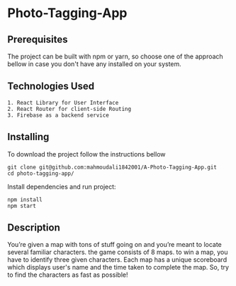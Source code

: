 # Photo-Tagging-App

## Prerequisites
The project can be built with npm or yarn, so choose one of the approach bellow in case you don't have any installed on your system.

## Technologies Used
    1. React Library for User Interface
    2. React Router for client-side Routing
    3. Firebase as a backend service

## Installing
To download the project follow the instructions bellow

    git clone git@github.com:mahmoudali1842001/A-Photo-Tagging-App.git
    cd photo-tagging-app/

Install dependencies and run project:

    npm install
    npm start

## Description
    
You’re given a map with tons of stuff going on and you’re meant to locate several familiar characters.
the game consists of 8 maps. to win a map, you have to identify three given characters.
Each map has a unique scoreboard which displays user's name and the time taken to complete the map. So, try to find the characters as fast as possible!



